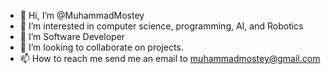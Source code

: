 - 👋 Hi, I’m @MuhammadMostey
- 👀 I’m interested in computer science, programming, AI, and Robotics
- 🌱 I’m Software Developer
- 💞️ I’m looking to collaborate on projects.
- 📫 How to reach me send me an email to muhammadmostey@gmail.com
